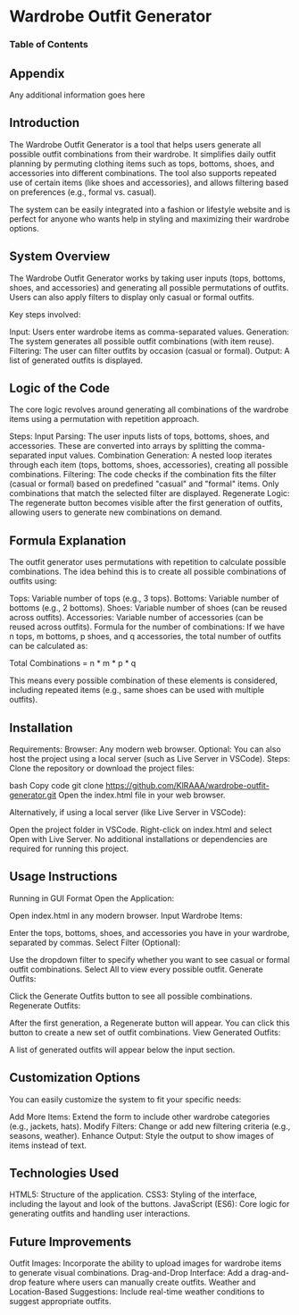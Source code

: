 
# Wardrobe Outfit Generator

### Table of Contents


## Appendix

Any additional information goes here

## Introduction
The Wardrobe Outfit Generator is a tool that helps users generate all possible outfit combinations from their wardrobe. It simplifies daily outfit planning by permuting clothing items such as tops, bottoms, shoes, and accessories into different combinations. The tool also supports repeated use of certain items (like shoes and accessories), and allows filtering based on preferences (e.g., formal vs. casual).

The system can be easily integrated into a fashion or lifestyle website and is perfect for anyone who wants help in styling and maximizing their wardrobe options.

## System Overview
The Wardrobe Outfit Generator works by taking user inputs (tops, bottoms, shoes, and accessories) and generating all possible permutations of outfits. Users can also apply filters to display only casual or formal outfits.

Key steps involved:

Input: Users enter wardrobe items as comma-separated values.
Generation: The system generates all possible outfit combinations (with item reuse).
Filtering: The user can filter outfits by occasion (casual or formal).
Output: A list of generated outfits is displayed.

## Logic of the Code
The core logic revolves around generating all combinations of the wardrobe items using a permutation with repetition approach.

Steps:
Input Parsing:
The user inputs lists of tops, bottoms, shoes, and accessories.
These are converted into arrays by splitting the comma-separated input values.
Combination Generation:
A nested loop iterates through each item (tops, bottoms, shoes, accessories), creating all possible combinations.
Filtering:
The code checks if the combination fits the filter (casual or formal) based on predefined "casual" and "formal" items.
Only combinations that match the selected filter are displayed.
Regenerate Logic:
The regenerate button becomes visible after the first generation of outfits, allowing users to generate new combinations on demand.

## Formula Explanation
The outfit generator uses permutations with repetition to calculate possible combinations. The idea behind this is to create all possible combinations of outfits using:

Tops: Variable number of tops (e.g., 3 tops).
Bottoms: Variable number of bottoms (e.g., 2 bottoms).
Shoes: Variable number of shoes (can be reused across outfits).
Accessories: Variable number of accessories (can be reused across outfits).
Formula for the number of combinations:
If we have n tops, m bottoms, p shoes, and q accessories, the total number of outfits can be calculated as:

Total Combinations = n * m * p * q

This means every possible combination of these elements is considered, including repeated items (e.g., same shoes can be used with multiple outfits).

## Installation
Requirements:
Browser: Any modern web browser.
Optional: You can also host the project using a local server (such as Live Server in VSCode).
Steps:
Clone the repository or download the project files:

bash
Copy code
git clone https://github.com/KlRAAA/wardrobe-outfit-generator.git
Open the index.html file in your web browser.

Alternatively, if using a local server (like Live Server in VSCode):

Open the project folder in VSCode.
Right-click on index.html and select Open with Live Server.
No additional installations or dependencies are required for running this project.

## Usage Instructions
Running in GUI Format
Open the Application:

Open index.html in any modern browser.
Input Wardrobe Items:

Enter the tops, bottoms, shoes, and accessories you have in your wardrobe, separated by commas.
Select Filter (Optional):

Use the dropdown filter to specify whether you want to see casual or formal outfit combinations. Select All to view every possible outfit.
Generate Outfits:

Click the Generate Outfits button to see all possible combinations.
Regenerate Outfits:

After the first generation, a Regenerate button will appear. You can click this button to create a new set of outfit combinations.
View Generated Outfits:

A list of generated outfits will appear below the input section.

## Customization Options
You can easily customize the system to fit your specific needs:

Add More Items: Extend the form to include other wardrobe categories (e.g., jackets, hats).
Modify Filters: Change or add new filtering criteria (e.g., seasons, weather).
Enhance Output: Style the output to show images of items instead of text.

## Technologies Used
HTML5: Structure of the application.
CSS3: Styling of the interface, including the layout and look of the buttons.
JavaScript (ES6): Core logic for generating outfits and handling user interactions.

## Future Improvements
Outfit Images: Incorporate the ability to upload images for wardrobe items to generate visual combinations.
Drag-and-Drop Interface: Add a drag-and-drop feature where users can manually create outfits.
Weather and Location-Based Suggestions: Include real-time weather conditions to suggest appropriate outfits.
